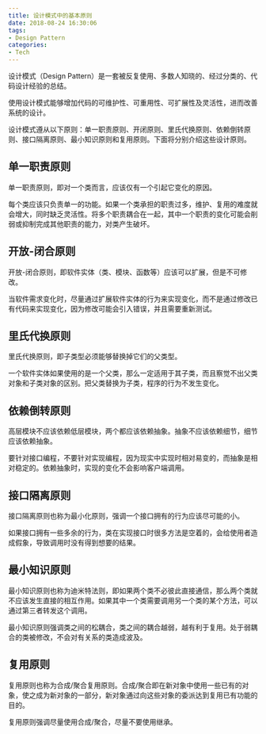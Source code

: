 ```yaml
---
title: 设计模式中的基本原则
date: 2018-08-24 16:30:06
tags:
- Design Pattern
categories:
- Tech
---
```


设计模式（Design Pattern）是一套被反复使用、多数人知晓的、经过分类的、代码设计经验的总结。

使用设计模式能够增加代码的可维护性、可重用性、可扩展性及灵活性，进而改善系统的设计。

设计模式遵从以下原则：单一职责原则、开闭原则、里氏代换原则、依赖倒转原则、接口隔离原则、最小知识原则和复用原则。下面将分别介绍这些设计原则。





<!-- more -->





## 单一职责原则

单一职责原则，即对一个类而言，应该仅有一个引起它变化的原因。

每个类应该只负责单一的功能。如果一个类承担的职责过多，维护、复用的难度就会增大，同时缺乏灵活性。将多个职责耦合在一起，其中一个职责的变化可能会削弱或抑制完成其他职责的能力，对类产生破坏。



## 开放-闭合原则

开放-闭合原则，即软件实体（类、模块、函数等）应该可以扩展，但是不可修改。

当软件需求变化时，尽量通过扩展软件实体的行为来实现变化，而不是通过修改已有代码来实现变化，因为修改可能会引入错误，并且需要重新测试。



## 里氏代换原则

里氏代换原则，即子类型必须能够替换掉它们的父类型。

一个软件实体如果使用的是一个父类，那么一定适用于其子类，而且察觉不出父类对象和子类对象的区别。把父类替换为子类，程序的行为不发生变化。



## 依赖倒转原则

高层模块不应该依赖低层模块，两个都应该依赖抽象。抽象不应该依赖细节，细节应该依赖抽象。

要针对接口编程，不要针对实现编程，因为现实中实现时相对易变的，而抽象是相对稳定的。依赖抽象时，实现的变化不会影响客户端调用。



## 接口隔离原则

接口隔离原则也称为最小化原则，强调一个接口拥有的行为应该尽可能的小。

如果接口拥有一些多余的行为，类在实现接口时很多方法是空着的，会给使用者造成假象，导致调用时没有得到想要的结果。



## 最小知识原则

最小知识原则也称为迪米特法则，即如果两个类不必彼此直接通信，那么两个类就不应该发生直接的相互作用。如果其中一个类需要调用另一个类的某个方法，可以通过第三者转发这个调用。

最小知识原则强调类之间的松耦合，类之间的耦合越弱，越有利于复用。处于弱耦合的类被修改，不会对有关系的类造成波及。



## 复用原则

复用原则也称为合成/聚合复用原则。合成/聚合即在新对象中使用一些已有的对象，使之成为新对象的一部分，新对象通过向这些对象的委派达到复用已有功能的目的。

复用原则强调尽量使用合成/聚合，尽量不要使用继承。
